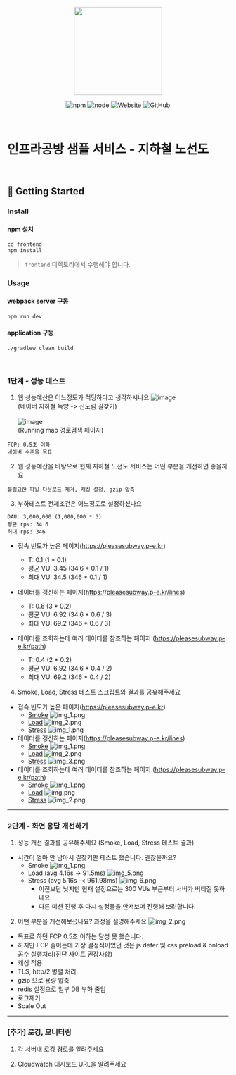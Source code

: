<p align="center">
    <img width="200px;" src="https://raw.githubusercontent.com/woowacourse/atdd-subway-admin-frontend/master/images/main_logo.png"/>
</p>
<p align="center">
  <img alt="npm" src="https://img.shields.io/badge/npm-%3E%3D%205.5.0-blue">
  <img alt="node" src="https://img.shields.io/badge/node-%3E%3D%209.3.0-blue">
  <a href="https://edu.nextstep.camp/c/R89PYi5H" alt="nextstep atdd">
    <img alt="Website" src="https://img.shields.io/website?url=https%3A%2F%2Fedu.nextstep.camp%2Fc%2FR89PYi5H">
  </a>
  <img alt="GitHub" src="https://img.shields.io/github/license/next-step/atdd-subway-service">
</p>

<br>

# 인프라공방 샘플 서비스 - 지하철 노선도

<br>

## 🚀 Getting Started

### Install
#### npm 설치
```
cd frontend
npm install
```
> `frontend` 디렉토리에서 수행해야 합니다.

### Usage
#### webpack server 구동
```
npm run dev
```
#### application 구동
```
./gradlew clean build
```
<br>


### 1단계 - 성능 테스트
1. 웹 성능예산은 어느정도가 적당하다고 생각하시나요
   ![image](https://user-images.githubusercontent.com/6476469/161757733-21475074-65df-4d02-94d9-b802c5c50ab5.png)
   <br>
   (네이버 지하철 녹양 -> 신도림 길찾기)
   <br><br>
   ![image](https://user-images.githubusercontent.com/6476469/161765988-543783d8-a5a5-43a7-b13c-da06b6074dea.png)
   <br>
   (Running map 경로검색 페이지)
```
FCP: 0.5초 이하
네이버 수준을 목표
```

2. 웹 성능예산을 바탕으로 현재 지하철 노선도 서비스는 어떤 부분을 개선하면 좋을까요
```
불필요한 파일 다운로드 제거, 캐싱 설정, gzip 압축
```

3. 부하테스트 전제조건은 어느정도로 설정하셨나요
```
DAU: 3,000,000 (1,000,000 * 3)
평균 rps: 34.6
최대 rps: 346
```

- 접속 빈도가 높은 페이지(https://pleasesubway.p-e.kr)
    - T: 0.1 (1 * 0.1)
    - 평균 VU: 3.45 (34.6 * 0.1 / 1)
    - 최대 VU: 34.5 (346 * 0.1 / 1)

- 데이터를 갱신하는 페이지(https://pleasesubway.p-e.kr/lines)
    - T: 0.6 (3 * 0.2)
    - 평균 VU: 6.92 (34.6 * 0.6 / 3)
    - 최대 VU: 69.2 (346 * 0.6 / 3)

- 데이터를 조회하는데 여러 데이터를 참조하는 페이지 (https://pleasesubway.p-e.kr/path)
    - T: 0.4 (2 * 0.2)
    - 평균 VU: 6.92 (34.6 * 0.4 / 2)
    - 최대 VU: 69.2 (346 * 0.4 / 2)

4. Smoke, Load, Stress 테스트 스크립트와 결과를 공유해주세요
  - 접속 빈도가 높은 페이지(https://pleasesubway.p-e.kr)
    - [Smoke](./k6/main/smoke.js)
      ![img_1.png](k6/main/img_1.png)
    - [Load](./k6/main/load.js)
      ![img_2.png](k6/main/img_2.png)
    - [Stress](./k6/main/stress.js)
      ![img_1.png](k6/main/img_3.png)
  - 데이터를 갱신하는 페이지(https://pleasesubway.p-e.kr/lines)
    - [Smoke](./k6/lines/smoke.js)
      ![img_1.png](k6/lines/img_1.png)
    - [Load](./k6/lines/load.js)
      ![img_2.png](k6/lines/img_2.png)
    - [Stress](./k6/lines/stress.js)
      ![img_3.png](k6/lines/img_3.png)
  - 데이터를 조회하는데 여러 데이터를 참조하는 페이지 (https://pleasesubway.p-e.kr/path)
    - [Smoke](./k6/path/smoke.js)
      ![img_1.png](k6/path/img_1.png)
    - [Load](./k6/path/load.js)
      ![img.png](k6/path/img.png)
    - [Stress](./k6/path/stress.js)
      ![img_2.png](k6/path/img_2.png)

---

### 2단계 - 화면 응답 개선하기
1. 성능 개선 결과를 공유해주세요 (Smoke, Load, Stress 테스트 결과)
- 시간이 얼마 안 남아서 길찾기만 테스트 했습니다. 괜찮을까요?
    - Smoke
      ![img_1.png](img_1.png)
    - Load (avg 4.16s -> 91.5ms)
      ![img_5.png](img_5.png)
    - Stress (avg 5.16s -< 961.98ms)
      ![img_6.png](img_6.png)
      - 이전보단 낫지만 현재 설정으로는 300 VUs 부근부터 서버가 버티질 못하네요.
      - 다른 미션 진행 후 다시 설정들을 만져보며 진행해 보려합니다. 
  
2. 어떤 부분을 개선해보셨나요? 과정을 설명해주세요
![img_2.png](img_2.png)
- 목표로 하던 FCP 0.5초 이하는 달성 못 했습니다.
- 하지만 FCP 줄이는데 가장 결정적이었던 것은 js defer 및 css preload & onload 꼼수 실행처리(진단 사이트 권장사항)
- 캐싱 적용
- TLS, http/2 병렬 처리
- gzip 으로 용량 압축
- redis 설정으로 일부 DB 부하 줄임
- 로그제거
- Scale Out
---

### [추가] 로깅, 모니터링
1. 각 서버내 로깅 경로를 알려주세요

2. Cloudwatch 대시보드 URL을 알려주세요
